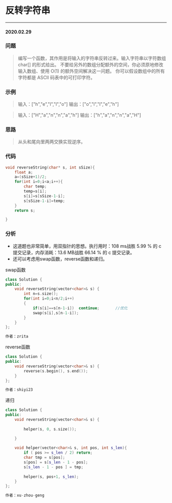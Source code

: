 # 反转字符串
***
#### 2020.02.29

### 问题
>编写一个函数，其作用是将输入的字符串反转过来。输入字符串以字符数组 char[] 的形式给出。
不要给另外的数组分配额外的空间，你必须原地修改输入数组、使用 O(1) 的额外空间解决这一问题。
你可以假设数组中的所有字符都是 ASCII 码表中的可打印字符。

### 示例
>输入：["h","e","l","l","o"]
输出：["o","l","l","e","h"]

>输入：["H","a","n","n","a","h"]
输出：["h","a","n","n","a","H"]

### 思路
>从头和尾向里两两交换实现逆序。

### 代码
```c
void reverseString(char* s, int sSize){
    float a;
    a=(sSize+1)/2;
    for(int i=0;i<a;i++){
        char temp;
        temp=s[i];
        s[i]=s[sSize-1-i];
        s[sSize-1-i]=temp;        
    }
    return s;

}
```

### 分析
 - 这道题也非常简单，用双指针的思想。执行用时：108 ms战胜 5.99 % 的 c 提交记录，内存消耗：13.6 MB战胜 66.14 % 的 c 提交记录。
 - 还可以考虑用swap函数，reverse函数和递归。
 
 
swap函数
```c++
class Solution {
public:
    void reverseString(vector<char>& s) {
        int n=s.size();
        for(int i=0;i<n/2;i++)
        {
            if(s[i]==s[n-1-i])  continue;       //优化
            swap(s[i],s[n-1-i]);
        }
    }
};

作者：zrita
```

reverse函数
```c++
class Solution {
public:
    void reverseString(vector<char>& s) {
        reverse(s.begin(), s.end());
    }
};

作者：shiyi23
```

递归
```c++
class Solution {
public:
    void reverseString(vector<char>& s) {
        
        helper(s, 0, s.size());

    }
    
    void helper(vector<char>& s, int pos, int s_len){
        if ( pos >= s_len / 2) return;
        char tmp = s[pos];
        s[pos] = s[s_len - 1 - pos];
        s[s_len - 1 - pos ] = tmp;
        
        helper(s, pos+1, s_len);
    }
};

作者：xu-zhou-geng
